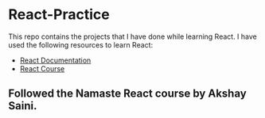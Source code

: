 # React-Practice
This repo contains the projects that I have done while learning React. I have used the following resources to learn React:
- [React Documentation](https://reactjs.org/docs/getting-started.html)
- [React Course](https://www.udemy.com/course/react-redux/)

## Followed the Namaste React course by Akshay Saini. 